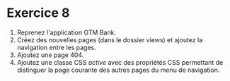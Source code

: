 # Exercice 8

1. Reprenez l'application GTM Bank.
2. Créez des nouvelles pages (dans le dossier views) et ajoutez la navigation entre les pages.
3. Ajoutez une page 404.
4. Ajoutez une classe CSS *active* avec des propriétés CSS permettant de distinguer la page courante des autres pages du menu de navigation.